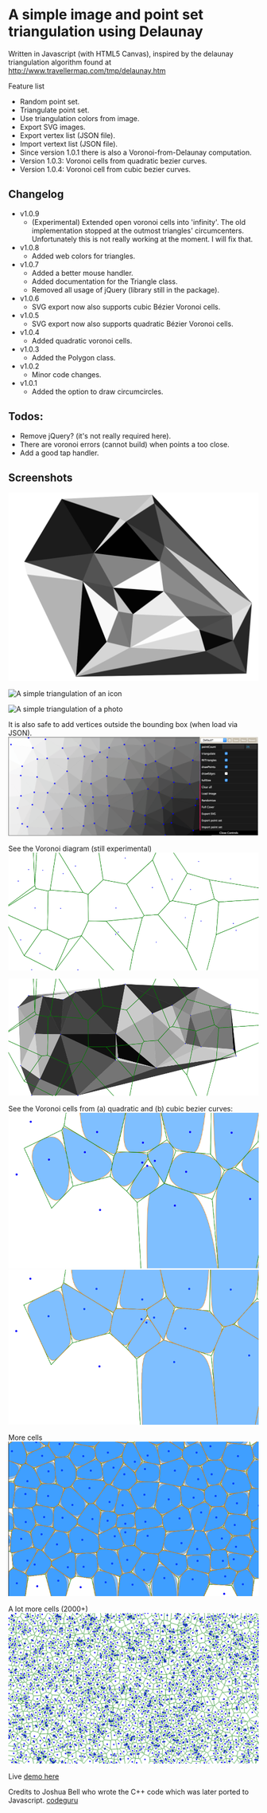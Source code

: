 # A simple image and point set triangulation using Delaunay 

Written in Javascript (with HTML5 Canvas), inspired by the delaunay triangulation algorithm found at
http://www.travellermap.com/tmp/delaunay.htm


Feature list
 * Random point set.
 * Triangulate point set.
 * Use triangulation colors from image.
 * Export SVG images.
 * Export vertex list (JSON file).
 * Import vertext list (JSON file).
 * Since version 1.0.1 there is also a Voronoi-from-Delaunay computation.
 * Version 1.0.3: Voronoi cells from quadratic bezier curves.
 * Version 1.0.4: Voronoi cell from cubic bezier curves.


## Changelog
 * v1.0.9
	* (Experimental) Extended open voronoi cells into 'infinity'. The old implementation
	  stopped at the outmost triangles' circumcenters.
	  Unfortunately this is not really working at the moment. I will fix that.
 * v1.0.8
	* Added web colors for triangles.
 * v1.0.7
	* Added a better mouse handler.
	* Added documentation for the Triangle class.
	* Removed all usage of jQuery (library still in the package).
 * v1.0.6
	* SVG export now also supports cubic Bézier Voronoi cells.
 * v1.0.5
	* SVG export now also supports quadratic Bézier Voronoi cells.
 * v1.0.4
	* Added quadratic voronoi cells.
 * v1.0.3
	* Added the Polygon class.
 * v1.0.2
	* Minor code changes.
 * v1.0.1
	* Added the option to draw circumcircles.


## Todos:
 * Remove jQuery? (it's not really required here).
 * There are voronoi errors (cannot build) when points a too close.
  * Add a good tap handler.	   


## Screenshots
![A simple triangulation with 25 points](screenshots/triangulation-a.png)


![A simple triangulation of an icon](screenshots/triangulation_2.svg)


![A simple triangulation of a photo](screenshots/IMG_20170901_232450_800x600_triangulation.svg)

It is also safe to add vertices outside the bounding box (when load via JSON).
![Bounds safe color picker](screenshots/screenshot-safe-border-20180308.png)


See the Voronoi diagram (still experimental)
![Voronoi diagram](screenshots/voronoi-a-50pct.png "Voronoi Diagram A")

![Voronoi diagram](screenshots/voronoi-a-with-triangles-50pct.png "Voronoi Diagram A with triangles")


See the Voronoi cells from (a) quadratic and (b) cubic bezier curves:
![Quadratic Bezier Voronoi Cells](screenshots/voronoi-bezier-cell-a-quadratic.png "Quadratic Bezier Voronoi Cells")
![Cubic Bezier Voronoi Cells with threshold 1.0](screenshots/voronoi-bezier-cell-a-cubic.png "Cubic Bezier Voronoi Cells with threshold 1.0")

More cells
![Cubic and quadratic bezier Voronoi cells with threshold 1.0](screenshots/voronoi-bezier-cell-b-both.png "Cubic and quadratic bezier Voronoi cells with threshold 1.0")


A lot more cells (2000+)
![2000 voronoi cells](screenshots/screenshot-voronoi-2000-vertices.png "2000 Voronoi cell plot")



Live [demo here](http://int2byte.de/public/image-triangulation/main.html "Demo here")



Credits to Joshua Bell who wrote the C++ code which was later ported to Javascript.
[codeguru](http://www.codeguru.com/cpp/data/mfc_database/misc/article.php/c8901/)